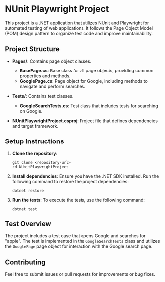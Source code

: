 # NUnit Playwright Project

This project is a .NET application that utilizes NUnit and Playwright for automated testing of web applications. It follows the Page Object Model (POM) design pattern to organize test code and improve maintainability.

## Project Structure

- **Pages/**: Contains page object classes.
  - **BasePage.cs**: Base class for all page objects, providing common properties and methods.
  - **GooglePage.cs**: Page object for Google, including methods to navigate and perform searches.

- **Tests/**: Contains test classes.
  - **GoogleSearchTests.cs**: Test class that includes tests for searching on Google.

- **NUnitPlaywrightProject.csproj**: Project file that defines dependencies and target framework.

## Setup Instructions

1. **Clone the repository**:
   ```
   git clone <repository-url>
   cd NUnitPlaywrightProject
   ```

2. **Install dependencies**:
   Ensure you have the .NET SDK installed. Run the following command to restore the project dependencies:
   ```
   dotnet restore
   ```

3. **Run the tests**:
   To execute the tests, use the following command:
   ```
   dotnet test
   ```

## Test Overview

The project includes a test case that opens Google and searches for "apple". The test is implemented in the `GoogleSearchTests` class and utilizes the `GooglePage` page object for interaction with the Google search page.

## Contributing

Feel free to submit issues or pull requests for improvements or bug fixes.